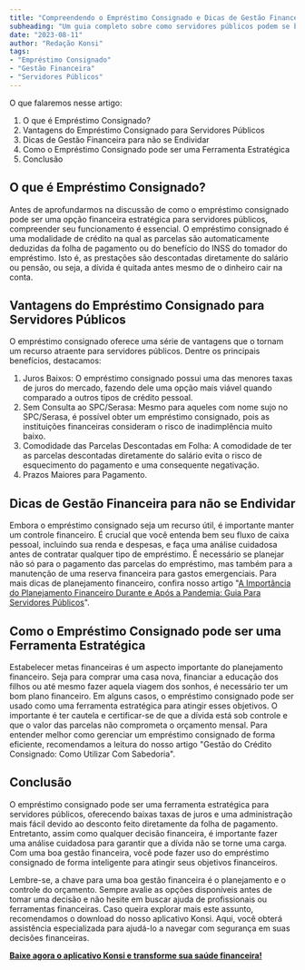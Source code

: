 ```yaml
---
title: "Compreendendo o Empréstimo Consignado e Dicas de Gestão Financeira para Servidores Públicos"
subheading: "Um guia completo sobre como servidores públicos podem se beneficiar do empréstimo consignado mantendo a saúde financeira."
date: "2023-08-11"
author: "Redação Konsi"
tags:
- "Empréstimo Consignado"
- "Gestão Financeira"
- "Servidores Públicos"
---
```


O que falaremos nesse artigo:
1. O que é Empréstimo Consignado?
2. Vantagens do Empréstimo Consignado para Servidores Públicos
3. Dicas de Gestão Financeira para não se Endividar
4. Como o Empréstimo Consignado pode ser uma Ferramenta Estratégica
5. Conclusão

## O que é Empréstimo Consignado?

Antes de aprofundarmos na discussão de como o empréstimo consignado pode ser uma opção financeira estratégica para servidores públicos, compreender seu funcionamento é essencial. O empréstimo consignado é uma modalidade de crédito na qual as parcelas são automaticamente deduzidas da folha de pagamento ou do benefício do INSS do tomador do empréstimo. Isto é, as prestações são descontadas diretamente do salário ou pensão, ou seja, a dívida é quitada antes mesmo de o dinheiro cair na conta.

## Vantagens do Empréstimo Consignado para Servidores Públicos

O empréstimo consignado oferece uma série de vantagens que o tornam um recurso atraente para servidores públicos. Dentre os principais benefícios, destacamos:

1. Juros Baixos: O empréstimo consignado possui uma das menores taxas de juros do mercado, fazendo dele uma opção mais viável quando comparado a outros tipos de crédito pessoal.
2. Sem Consulta ao SPC/Serasa: Mesmo para aqueles com nome sujo no SPC/Serasa, é possível obter um empréstimo consignado, pois as instituições financeiras consideram o risco de inadimplência muito baixo.
3. Comodidade das Parcelas Descontadas em Folha: A comodidade de ter as parcelas descontadas diretamente do salário evita o risco de esquecimento do pagamento e uma consequente negativação.
4. Prazos Maiores para Pagamento.

## Dicas de Gestão Financeira para não se Endividar

Embora o empréstimo consignado seja um recurso útil, é importante manter um controle financeiro. É crucial que você entenda bem seu fluxo de caixa pessoal, incluindo sua renda e despesas, e faça uma análise cuidadosa antes de contratar qualquer tipo de empréstimo. É necessário se planejar não só para o pagamento das parcelas do empréstimo, mas também para a manutenção de uma reserva financeira para gastos emergenciais. Para mais dicas de planejamento financeiro, confira nosso artigo "[A Importância do Planejamento Financeiro Durante e Após a Pandemia: Guia Para Servidores Públicos](https://konsi.com.br/postagens/a-importantia-do-planejamento-financeiro-durante-e-apos-a-pandemia-guia-para-servidores-publicos)".

## Como o Empréstimo Consignado pode ser uma Ferramenta Estratégica

Estabelecer metas financeiras é um aspecto importante do planejamento financeiro. Seja para comprar uma casa nova, financiar a educação dos filhos ou até mesmo fazer aquela viagem dos sonhos, é necessário ter um bom plano financeiro. Em alguns casos, o empréstimo consignado pode ser usado como uma ferramenta estratégica para atingir esses objetivos. O importante é ter cautela e certificar-se de que a dívida está sob controle e que o valor das parcelas não comprometa o orçamento mensal. Para entender melhor como gerenciar um empréstimo consignado de forma eficiente, recomendamos a leitura do nosso artigo "Gestão do Crédito Consignado: Como Utilizar Com Sabedoria".

## Conclusão

O empréstimo consignado pode ser uma ferramenta estratégica para servidores públicos, oferecendo baixas taxas de juros e uma administração mais fácil devido ao desconto feito diretamente da folha de pagamento. Entretanto, assim como qualquer decisão financeira, é importante fazer uma análise cuidadosa para garantir que a dívida não se torne uma carga. Com uma boa gestão financeira, você pode fazer uso do empréstimo consignado de forma inteligente para atingir seus objetivos financeiros.

Lembre-se, a chave para uma boa gestão financeira é o planejamento e o controle do orçamento. Sempre avalie as opções disponíveis antes de tomar uma decisão e não hesite em buscar ajuda de profissionais ou ferramentas financeiras. Caso queira explorar mais este assunto, recomendamos o download do nosso aplicativo Konsi. Aqui, você obterá assistência especializada para ajudá-lo a navegar com segurança em suas decisões financeiras. 

**[Baixe agora o aplicativo Konsi e transforme sua saúde financeira!](https://konsi.com.br/download)**